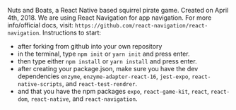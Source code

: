 Nuts and Boats, a React Native based squirrel pirate game.
Created on April 4th, 2018.
We are using React Navigation for app navigation. For more info/official docs, visit: `https://github.com/react-navigation/react-navigation`.
Instructions to start:
 - after forking from github into your own repository
 - in the terminal, type `npm init` or `yarn init` and press enter.
 - then type either `npm install` or `yarn install` and press enter.
 - after creating your package.json, make sure you have the dev dependencies
    `enzyme`, `enzyme-adapter-react-16`, `jest-expo`, `react-native-scripts`,
    and `react-test-rendrer`.
 - and that you have the npm packages `expo`, `react-game-kit`, `react`, `react-dom`,
    `react-native`, and `react-navigation`.
